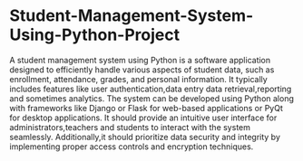 # Student-Management-System-Using-Python-Project
A student management system using Python is a software application designed to efficiently handle various aspects of student data, such as enrollment, attendance, grades, and personal information. It typically includes features like user authentication,data entry data retrieval,reporting and sometimes analytics. The system can be developed using Python along with frameworks like Django or Flask for web-based applications or PyQt for desktop applications. It should provide an intuitive user interface for administrators,teachers and students to interact with the system seamlessly. Additionally,it should prioritize data security and integrity by implementing proper access controls and encryption techniques.
